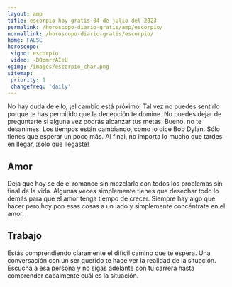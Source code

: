 ```yaml
---
layout: amp
title: escorpio hoy gratis 04 de julio del 2023 
permalink: /horoscopo-diario-gratis/amp/escorpio/
normallink: /horoscopo-diario-gratis/escorpio/
home: FALSE
horoscopo:
 signo: escorpio
 video: -DQpmrrAIeU
ogimg: /images/escorpio_char.png
sitemap:
 priority: 1
 changefreq: 'daily'
---
```



No hay duda de ello, ¡el cambio está próximo! Tal vez no puedes sentirlo porque te has permitido que la decepción te domine. No puedes dejar de preguntarte si alguna vez podrás alcanzar tus metas. Bueno, no te desanimes. Los tiempos están cambiando, como lo dice Bob Dylan. Sólo tienes que esperar un poco más. Al final, no importa lo mucho que tardes en llegar, ¡sólo que llegaste!

## Amor

Deja que hoy se dé el romance sin mezclarlo con todos los problemas sin final de la vida. Algunas veces simplemente tienes que desechar todo lo demás para que el amor tenga tiempo de crecer. Siempre hay algo que hacer pero hoy pon esas cosas a un lado y simplemente concéntrate en el amor.

## Trabajo

Estás comprendiendo claramente el difícil camino que te espera. Una conversación con un ser querido te hace ver la realidad de la situación. Escucha a esa persona y no sigas adelante con tu carrera hasta comprender cabalmente cuál es la situación.